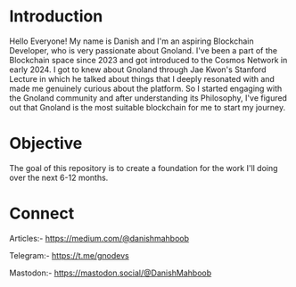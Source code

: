 # Introduction
Hello Everyone! My name is Danish and I'm an aspiring Blockchain Developer, who is very passionate about Gnoland. I've been a part of the Blockchain space since 2023 and got introduced to the Cosmos Network in early 2024. I got to knew about Gnoland through Jae Kwon's Stanford Lecture in which he talked about things that I deeply resonated with and made me genuinely curious about the platform. So I started engaging with the Gnoland community and after understanding its Philosophy, I've figured out that Gnoland is the most suitable blockchain for me to start my journey.

# Objective
The goal of this repository is to create a foundation for the work I'll doing over the next 6-12 months. 

# Connect
Articles:-
https://medium.com/@danishmahboob

Telegram:-
https://t.me/gnodevs

Mastodon:- https://mastodon.social/@DanishMahboob
